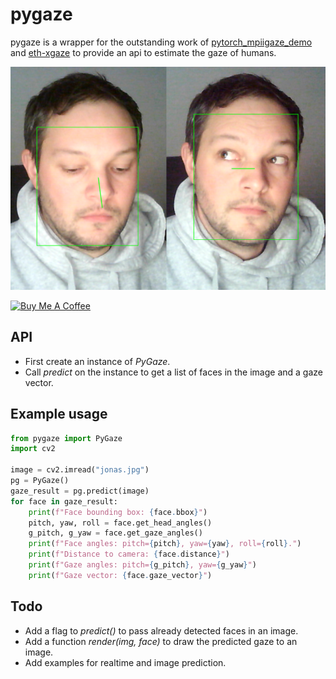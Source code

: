 # pygaze
pygaze is a wrapper for the outstanding work of [pytorch_mpiigaze_demo](https://github.com/hysts/pytorch_mpiigaze_demo) and [eth-xgaze](https://ait.ethz.ch/projects/2020/ETH-XGaze/) to provide an api to estimate the gaze of humans.

![Gaze](img/gaze.png)

<a href="https://www.buymeacoffee.com/padmalcom" target="_blank"><img src="https://cdn.buymeacoffee.com/buttons/default-orange.png" alt="Buy Me A Coffee" height="41" width="174"></a>

## API
- First create an instance of *PyGaze*.
- Call *predict* on the instance to get a list of faces in the image and a gaze vector.

## Example usage
```python
from pygaze import PyGaze
import cv2

image = cv2.imread("jonas.jpg")
pg = PyGaze()
gaze_result = pg.predict(image)
for face in gaze_result:
    print(f"Face bounding box: {face.bbox}")
    pitch, yaw, roll = face.get_head_angles()
    g_pitch, g_yaw = face.get_gaze_angles()
    print(f"Face angles: pitch={pitch}, yaw={yaw}, roll={roll}.")
    print(f"Distance to camera: {face.distance}")
    print(f"Gaze angles: pitch={g_pitch}, yaw={g_yaw}")
	print(f"Gaze vector: {face.gaze_vector}")
```

## Todo
- Add a flag to *predict()* to pass already detected faces in an image.
- Add a function *render(img, face)* to draw the predicted gaze to an image.
- Add examples for realtime and image prediction.